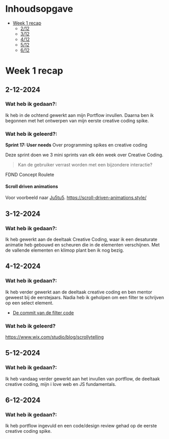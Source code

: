 # Inhoudsopgave

- [Week 1 recap](#week-1-recap)
  - [2/12](#2-12-2024)
  - [3/12](#3-12-2024)
  - [4/12](#4-12-2024)
  - [5/12](#5-12-2024)
  - [6/12](#6-12-2024)

# Week 1 recap

## 2-12-2024

### Wat heb ik gedaan?:

Ik heb in de ochtend gewerkt aan mijn Portflow invullen. Daarna ben ik begonnen met het ontwerpen van mijn eerste creative coding spike.

### Wat heb ik geleerd?:

**Sprint 17: User needs** Over programming spikes en creative coding

Deze sprint doen we 3 mini sprints van elk één week over Creative Coding.

> Kan de gebruiker verrast worden met een bijzondere interactie?

FDND Concept Roulete

#### Scroll driven animations

Voor voorbeeld naar [Ju5tu5](https://github.com/ju5tu5/ju5tu5/blob/master/assets/style/style.css).
https://scroll-driven-animations.style/ 

## 3-12-2024

### Wat heb ik gedaan?:

Ik heb gewerkt aan de deeltaak Creative Coding, waar ik een desaturate animatie heb gebouwd en scheuren die in de elementen verschijnen. Met de vallende elementen en klimop plant ben ik nog bezig.

## 4-12-2024

### Wat heb ik gedaan?:

Ik heb verder gewerkt aan de deeltaak creative coding en ben mentor geweest bij de eerstejaars. Nadia heb ik geholpen om een filter te schrijven op een select element. 

- [De commit van de filter code](https://github.com/nadiachaja/fix-the-flow-interactive-website/commit/f54ebc1895b70b27574729e1d353895a41a5dac1#diff-28cf3e07e18438001c3feb3e2202baa15b2d9868f22c7b8f395cf9c3765cd385)

### Wat heb ik geleerd?

https://www.wix.com/studio/blog/scrollytelling

## 5-12-2024

### Wat heb ik gedaan?:

Ik heb vandaag verder gewerkt aan het invullen van portflow, de deeltaak creative coding, mijn i love web en JS fundamentals.

## 6-12-2024

### Wat heb ik gedaan?:
Ik heb portflow ingevuld en een code/design review gehad op de eerste creative coding spike.

